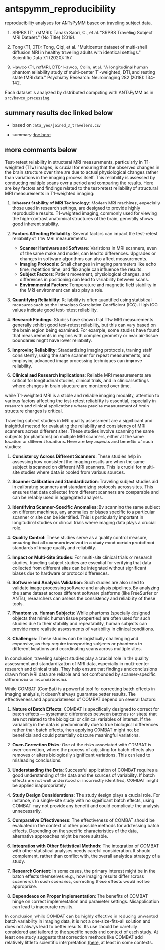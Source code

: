# antspymm_reproducibility

reproducibility analyses for ANTsPyMM based on traveling subject data.

1. SRPBS (T1, rsfMRI): Tanaka Saori, C., et al. "SRPBS Traveling Subject MRI Dataset." (No Title) (2019).

2. Tong (T1, DTI): Tong, Qiqi, et al. "Multicenter dataset of multi-shell diffusion MRI in healthy traveling adults with identical settings." Scientific Data 7.1 (2020): 157.

3. Hawco (T1, rsfMRI, DTI): Hawco, Colin, et al. "A longitudinal human phantom reliability study of multi-center T1-weighted, DTI, and resting state fMRI data." Psychiatry Research: Neuroimaging 282 (2018): 134-142.

Each dataset is analyzed by distributed computing with ANTsPyMM as in `src/hawco_processing`.

## summary results doc linked below 

* based on `data_yeo/joined_3_travelers.csv`

* summary [doc here]()

## more comments below 

Test-retest reliability in structural MRI measurements, particularly in T1-weighted (T1w) images, is crucial for ensuring that the observed changes in the brain structure over time are due to actual physiological changes rather than variations in the imaging process itself. This reliability is assessed by conducting multiple scans over a period and comparing the results. Here are key factors and findings related to the test-retest reliability of structural MRI measurements in T1-weighted imaging:

1. **Inherent Stability of MRI Technology**: Modern MRI machines, especially those used in research settings, are designed to provide highly reproducible results. T1-weighted imaging, commonly used for viewing the high-contrast anatomical structures of the brain, generally shows good inherent stability.

2. **Factors Affecting Reliability**: Several factors can impact the test-retest reliability of T1w MRI measurements:
   - **Scanner Hardware and Software**: Variations in MRI scanners, even of the same make and model, can lead to differences. Upgrades or changes in software algorithms can also affect measurements.
   - **Imaging Protocols**: Small changes in imaging parameters like echo time, repetition time, and flip angle can influence the results.
   - **Subject Factors**: Patient movement, physiological changes, and differences in positioning can lead to variability between scans.
   - **Environmental Factors**: Temperature and magnetic field stability in the MRI environment can also play a role.

3. **Quantifying Reliability**: Reliability is often quantified using statistical measures such as the Intraclass Correlation Coefficient (ICC). High ICC values indicate good test-retest reliability.

4. **Research Findings**: Studies have shown that T1w MRI measurements generally exhibit good test-retest reliability, but this can vary based on the brain region being examined. For example, some studies have found that measurements in regions with complex geometry or near air-tissue boundaries might have lower reliability.

5. **Improving Reliability**: Standardizing imaging protocols, training staff consistently, using the same scanner for repeat measurements, and employing advanced image processing techniques can improve reliability.

6. **Clinical and Research Implications**: Reliable MRI measurements are critical for longitudinal studies, clinical trials, and in clinical settings where changes in brain structure are monitored over time.

while T1-weighted MRI is a stable and reliable imaging modality, attention to various factors affecting the test-retest reliability is essential, especially in research and clinical applications where precise measurement of brain structure changes is critical.

Traveling subject studies in MRI quality assessment are a significant and insightful method for evaluating the reliability and consistency of MRI scanners across different sites. These studies involve scanning the same subjects (or phantoms) on multiple MRI scanners, either at the same location or different locations. Here are key aspects and benefits of such studies:

1. **Consistency Across Different Scanners**: These studies help in assessing how consistent the imaging results are when the same subject is scanned on different MRI scanners. This is crucial for multi-site studies where data is pooled from various sources.

2. **Scanner Calibration and Standardization**: Traveling subject studies aid in calibrating scanners and standardizing protocols across sites. This ensures that data collected from different scanners are comparable and can be reliably used in aggregated analyses.

3. **Identifying Scanner-Specific Anomalies**: By scanning the same subject on different machines, any anomalies or biases specific to a particular scanner or site can be identified. This is particularly important in longitudinal studies or clinical trials where imaging data plays a crucial role.

4. **Quality Control**: These studies serve as a quality control measure, ensuring that all scanners involved in a study meet certain predefined standards of image quality and reliability.

5. **Impact on Multi-Site Studies**: For multi-site clinical trials or research studies, traveling subject studies are essential for verifying that data collected from different sites can be integrated without significant biases due to hardware or protocol differences.

6. **Software and Analysis Validation**: Such studies are also used to validate image processing software and analysis pipelines. By analyzing the same dataset across different software platforms (like FreeSurfer or ANTs), researchers can assess the consistency and reliability of these tools.

7. **Phantom vs. Human Subjects**: While phantoms (specially designed objects that mimic human tissue properties) are often used for such studies due to their stability and repeatability, human subjects can provide more realistic assessments of variability in clinical conditions.

8. **Challenges**: These studies can be logistically challenging and expensive, as they require transporting subjects or phantoms to different locations and coordinating scans across multiple sites.

In conclusion, traveling subject studies play a crucial role in the quality assessment and standardization of MRI data, especially in multi-center research and clinical trials. They help ensure that findings and conclusions drawn from MRI data are reliable and not confounded by scanner-specific differences or inconsistencies.

While COMBAT (ComBat) is a powerful tool for correcting batch effects in imaging analysis, it doesn't always guarantee better results. The effectiveness and appropriateness of COMBAT depend on several factors:

1. **Nature of Batch Effects**: COMBAT is specifically designed to correct for batch effects — systematic differences between batches (or sites) that are not related to the biological or clinical variables of interest. If the variability in the data is predominantly due to true biological differences rather than batch effects, then applying COMBAT might not be beneficial and could potentially obscure meaningful variations.

2. **Over-Correction Risks**: One of the risks associated with COMBAT is over-correction, where the process of adjusting for batch effects also removes or alters biologically significant variations. This can lead to misleading conclusions.

3. **Understanding the Data**: Successful application of COMBAT requires a good understanding of the data and the sources of variability. If batch effects are not well understood or incorrectly identified, COMBAT might be applied inappropriately.

4. **Study Design Considerations**: The study design plays a crucial role. For instance, in a single-site study with no significant batch effects, using COMBAT may not provide any benefit and could complicate the analysis unnecessarily.

5. **Comparative Effectiveness**: The effectiveness of COMBAT should be evaluated in the context of other possible methods for addressing batch effects. Depending on the specific characteristics of the data, alternative approaches might be more suitable.

6. **Integration with Other Statistical Methods**: The integration of COMBAT with other statistical analyses needs careful consideration. It should complement, rather than conflict with, the overall analytical strategy of a study.

7. **Research Context**: In some cases, the primary interest might be in the batch effects themselves (e.g., how imaging results differ across scanners). In such scenarios, correcting these effects would not be appropriate.

8. **Dependence on Proper Implementation**: The benefits of COMBAT hinge on correct implementation and parameter settings. Misapplication can lead to inaccurate results.

In conclusion, while COMBAT can be highly effective in reducing unwanted batch variability in imaging data, it is not a one-size-fits-all solution and does not always lead to better results. Its use should be carefully considered and tailored to the specific needs and context of each study. At least one study suggests that correction methods like COMBAT add relatively little  to scientific interpretation [(here)](https://www.frontiersin.org/articles/10.3389/fneur.2022.826564/full) at least in some contexts.





